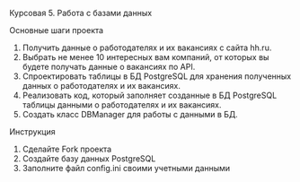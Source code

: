 Курсовая 5. Работа с базами данных

  Основные шаги проекта

1. Получить данные о работодателях и их вакансиях с сайта hh.ru.
2. Выбрать не менее 10 интересных вам компаний, от которых вы будете получать данные о вакансиях по API.
3. Спроектировать таблицы в БД PostgreSQL для хранения полученных данных о работодателях и их вакансиях.
4. Реализовать код, который заполняет созданные в БД PostgreSQL таблицы данными о работодателях и их вакансиях.
5. Создать класс DBManager для работы с данными в БД.

  Инструкция

1. Сделайте Fork проекта
2. Создайте базу данных PostgreSQL
3. Заполните файл config.ini своими учетными данными
